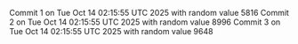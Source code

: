 Commit 1 on Tue Oct 14 02:15:55 UTC 2025 with random value 5816
Commit 2 on Tue Oct 14 02:15:55 UTC 2025 with random value 8996
Commit 3 on Tue Oct 14 02:15:55 UTC 2025 with random value 9648
